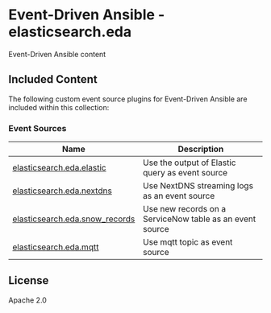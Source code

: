 # Event-Driven Ansible - elasticsearch.eda

Event-Driven Ansible content

## Included Content

The following custom event source plugins for Event-Driven Ansible are included within this collection:

### Event Sources

| Name  | Description |
| ----- | ----------- |
| [elasticsearch.eda.elastic](https://github.com/elasticsearch/elasticsearch.eda/blob/main/docs/elastic.rst) | Use the output of Elastic query as event source |
| [elasticsearch.eda.nextdns](https://github.com/elasticsearch/elasticsearch.eda/blob/main/docs/nextdns.rst) | Use NextDNS streaming logs as an event source |
| [elasticsearch.eda.snow_records](https://github.com/elasticsearch/elasticsearch.eda/blob/main/docs/snow_records.rst) | Use new records on a ServiceNow table as an event source |
| [elasticsearch.eda.mqtt](https://github.com/elasticsearch/elasticsearch.eda/blob/main/docs/mqtt.rst) | Use mqtt topic as event source |


## License

Apache 2.0
